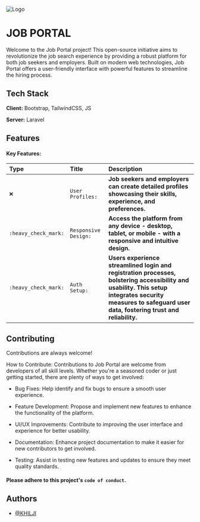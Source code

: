 ![Logo](https://upload.wikimedia.org/wikipedia/commons/thumb/3/36/Logo.min.svg/2560px-Logo.min.svg.png)

# JOB PORTAL

Welcome to the Job Portal project! This open-source initiative aims to revolutionize the job search experience by providing a robust platform for both job seekers and employers. Built on modern web technologies, Job Portal offers a user-friendly interface with powerful features to streamline the hiring process.

## Tech Stack

**Client:** Bootstrap, TailwindCSS, JS

**Server:** Laravel

## Features

#### Key Features:

| Type                 | Title                | Description                                                                                                                                                                                                 |
| :------------------- | :------------------- | :---------------------------------------------------------------------------------------------------------------------------------------------------------------------------------------------------------- |
| `❌`                 | `User Profiles:`     | **Job seekers and employers can create detailed profiles showcasing their skills, experience, and preferences.**                                                                                            |
| `:heavy_check_mark:` | `Responsive Design:` | **Access the platform from any device - desktop, tablet, or mobile - with a responsive and intuitive design.**                                                                                              |
| `:heavy_check_mark:` | `Auth Setup:`        | **Users experience streamlined login and registration processes, bolstering accessibility and usability. This setup integrates security measures to safeguard user data, fostering trust and reliability.** |

## Contributing

Contributions are always welcome!

How to Contribute:
Contributions to Job Portal are welcome from developers of all skill levels. Whether you're a seasoned coder or just getting started, there are plenty of ways to get involved:

-   Bug Fixes: Help identify and fix bugs to ensure a smooth user experience.

-   Feature Development: Propose and implement new features to enhance the functionality of the platform.

-   UI/UX Improvements: Contribute to improving the user interface and experience for better usability.

-   Documentation: Enhance project documentation to make it easier for new contributors to get involved.

-   Testing: Assist in testing new features and updates to ensure they meet quality standards.

#### Please adhere to this project's `code of conduct`.

## Authors

-   [@KHILJI](https://www.github.com/Smalick0478)
